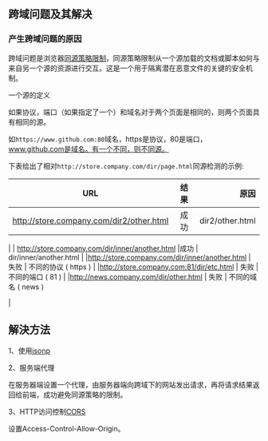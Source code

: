 ## 跨域问题及其解决

### 产生跨域问题的原因

跨域问题是浏览器[同源策略限制](https://developer.mozilla.org/zh-CN/docs/Web/Security/Same-origin_policy)，同源策略限制从一个源加载的文档或脚本如何与来自另一个源的资源进行交互。这是一个用于隔离潜在恶意文件的关键的安全机制。

一个源的定义

如果协议，端口（如果指定了一个）和域名对于两个页面是相同的，则两个页面具有相同的源。

如`https://www.github.com:80`域名，https是协议，80是端口，www.github.com是域名。有一个不同，则不同源。

下表给出了相对`http://store.company.com/dir/page.html`同源检测的示例:

| URL           | 结果	         | 原因   |
| ------------- |:-------------:| -----:|
| http://store.company.com/dir2/other.html           | 成功    | dir2/other.html
 |
| http://store.company.com/dir/inner/another.html    |成功     |   dir/inner/another.html
 |
|http://store.company.com/dir/inner/another.html     | 失败    |    不同的协议 ( https )
 |
|http://store.company.com:81/dir/etc.html            | 失败    |  	不同的端口 ( 81 )
|
|http://news.company.com/dir/other.html	       | 失败    |   不同的域名 ( news )

|

## 解決方法

1、使用[jsonp](jsonp.md)

2、服务端代理

在服务器端设置一个代理，由服务器端向跨域下的网站发出请求，再将请求结果返回给前端，成功避免同源策略的限制。

3、HTTP访问控制[CORS](https://developer.mozilla.org/zh-CN/docs/Web/HTTP/Access_control_CORS)

设置Access-Control-Allow-Origin。
